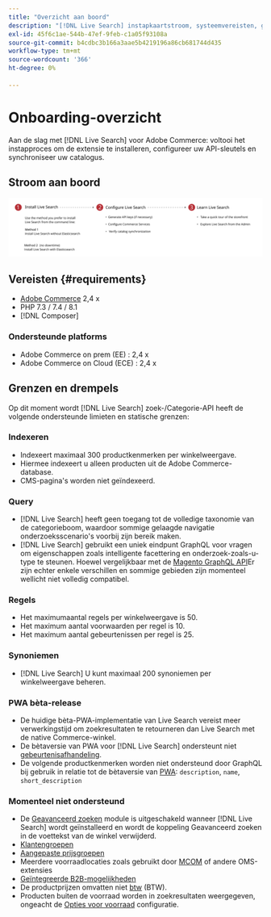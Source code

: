 ```yaml
---
title: "Overzicht aan boord"
description: "[!DNL Live Search] instapkaartstroom, systeemvereisten, grenzen en beperkingen"
exl-id: 45f6c1ae-544b-47ef-9feb-c1a05f93108a
source-git-commit: b4cdbc3b166a3aae5b4219196a86cb681744d435
workflow-type: tm+mt
source-wordcount: '366'
ht-degree: 0%

---
```


# Onboarding-overzicht

Aan de slag met [!DNL Live Search] voor Adobe Commerce: voltooi het instapproces om de extensie te installeren, configureer uw API-sleutels en synchroniseer uw catalogus.

## Stroom aan boord

![[!DNL Live Search] instapkaartschema](assets/onboarding-flow.svg)

## Vereisten {#requirements}

* [Adobe Commerce](https://magento.com/products/magento-commerce) 2,4 x
* PHP 7.3 / 7.4 / 8.1
* [!DNL Composer]

### Ondersteunde platforms

* Adobe Commerce on prem (EE) : 2,4 x
* Adobe Commerce on Cloud (ECE) : 2,4 x

## Grenzen en drempels

Op dit moment wordt [!DNL Live Search] zoek-/Categorie-API heeft de volgende ondersteunde limieten en statische grenzen:

### Indexeren

* Indexeert maximaal 300 productkenmerken per winkelweergave.
* Hiermee indexeert u alleen producten uit de Adobe Commerce-database.
* CMS-pagina&#39;s worden niet geïndexeerd.

### Query

* [!DNL Live Search] heeft geen toegang tot de volledige taxonomie van de categorieboom, waardoor sommige gelaagde navigatie onderzoeksscenario&#39;s voorbij zijn bereik maken.
* [!DNL Live Search] gebruikt een uniek eindpunt GraphQL voor vragen om eigenschappen zoals intelligente facettering en onderzoek-zoals-u-type te steunen. Hoewel vergelijkbaar met de [Magento GraphQL API](https://devdocs.magento.com/guides/v2.4/graphql)Er zijn echter enkele verschillen en sommige gebieden zijn momenteel wellicht niet volledig compatibel.

### Regels

* Het maximumaantal regels per winkelweergave is 50.
* Het maximum aantal voorwaarden per regel is 10.
* Het maximum aantal gebeurtenissen per regel is 25.

### Synoniemen

* [!DNL Live Search] U kunt maximaal 200 synoniemen per winkelweergave beheren.

### PWA bèta-release

* De huidige bèta-PWA-implementatie van Live Search vereist meer verwerkingstijd om zoekresultaten te retourneren dan Live Search met de native Commerce-winkel.
* De bètaversie van PWA voor [!DNL Live Search] ondersteunt niet [gebeurtenisafhandeling](https://devdocs.magento.com/shared-services/storefront-events-sdk.html).
* De volgende productkenmerken worden niet ondersteund door GraphQL bij gebruik in relatie tot de bètaversie van [PWA](https://developer.adobe.com/commerce/pwa-studio/): `description`, `name`, `short_description`

### Momenteel niet ondersteund

* De [Geavanceerd zoeken](https://docs.magento.com/user-guide/catalog/search-advanced.html) module is uitgeschakeld wanneer [!DNL Live Search] wordt geïnstalleerd en wordt de koppeling Geavanceerd zoeken in de voettekst van de winkel verwijderd.
* [Klantengroepen](https://docs.magento.com/user-guide/customers/customer-groups.html)
* [Aangepaste prijsgroepen](https://docs.magento.com/user-guide/catalog/product-price-group.html)
* Meerdere voorraadlocaties zoals gebruikt door [MCOM](https://docs.magento.com/user-guide/mcom.html) of andere OMS-extensies
* [Geïntegreerde B2B-mogelijkheden](https://business.adobe.com/products/magento/b2b-ecommerce.html)
* De productprijzen omvatten niet [btw](https://docs.magento.com/user-guide/tax/vat.html) (BTW).
* Producten buiten de voorraad worden in zoekresultaten weergegeven, ongeacht de [Opties voor voorraad](https://docs.magento.com/user-guide/catalog/inventory-options-global.html) configuratie.
